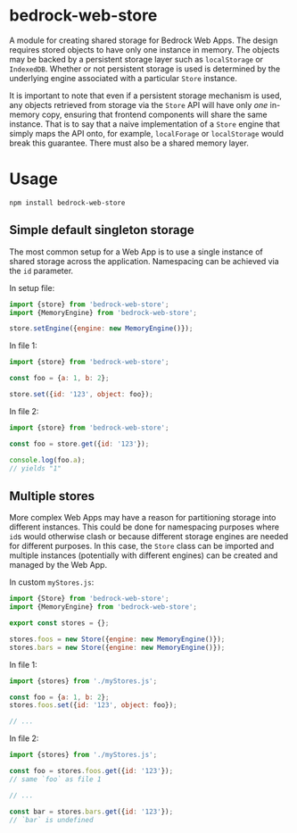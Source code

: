 # bedrock-web-store

A module for creating shared storage for Bedrock Web Apps. The design requires
stored objects to have only one instance in memory. The objects may be backed
by a persistent storage layer such as `localStorage` or `IndexedDB`. Whether
or not persistent storage is used is determined by the underlying engine
associated with a particular `Store` instance.

It is important to note that even if a persistent storage mechanism is used,
any objects retrieved from storage via the `Store` API will have only *one*
in-memory copy, ensuring that frontend components will share the same
instance. That is to say that a naive implementation of a `Store` engine
that simply maps the API onto, for example, `localForage` or `localStorage`
would break this guarantee. There must also be a shared memory layer.

# Usage

```
npm install bedrock-web-store
```

## Simple default singleton storage

The most common setup for a Web App is to use a single instance of shared
storage across the application. Namespacing can be achieved via the `id`
parameter.

In setup file:

```js
import {store} from 'bedrock-web-store';
import {MemoryEngine} from 'bedrock-web-store';

store.setEngine({engine: new MemoryEngine()});
```

In file 1:

```js
import {store} from 'bedrock-web-store';

const foo = {a: 1, b: 2};

store.set({id: '123', object: foo});
```

In file 2:

```js
import {store} from 'bedrock-web-store';

const foo = store.get({id: '123'});

console.log(foo.a);
// yields "1"
```

## Multiple stores

More complex Web Apps may have a reason for partitioning storage into different
instances. This could be done for namespacing purposes where `id`s would
otherwise clash or because different storage engines are needed for different
purposes. In this case, the `Store` class can be imported and multiple
instances (potentially with different engines) can be created and managed by
the Web App.

In custom `myStores.js`:

```js
import {Store} from 'bedrock-web-store';
import {MemoryEngine} from 'bedrock-web-store';

export const stores = {};

stores.foos = new Store({engine: new MemoryEngine()});
stores.bars = new Store({engine: new MemoryEngine()});
```

In file 1:

```js
import {stores} from './myStores.js';

const foo = {a: 1, b: 2};
stores.foos.set({id: '123', object: foo});

// ...
```

In file 2:

```js
import {stores} from './myStores.js';

const foo = stores.foos.get({id: '123'});
// same `foo` as file 1

// ...

const bar = stores.bars.get({id: '123'});
// `bar` is undefined
```
